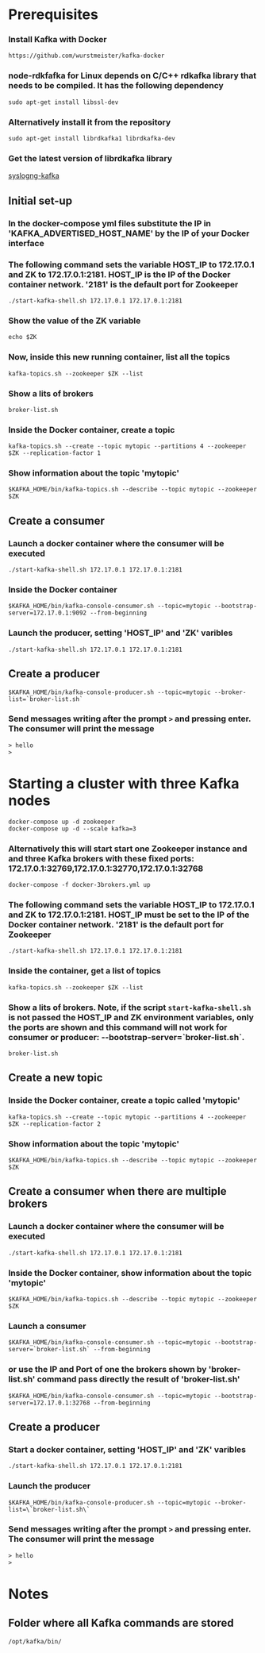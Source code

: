 # Prerequisites
### Install Kafka with Docker
```
https://github.com/wurstmeister/kafka-docker
```

### node-rdkfafka for Linux depends on C/C++ rdkafka library that needs to be compiled. It has the following dependency
```
sudo apt-get install libssl-dev
```

### Alternatively install it from the repository
```
sudo apt-get install librdkafka1 librdkafka-dev
```

### Get the latest version of librdkafka library
[syslogng-kafka](http://syslogng-kafka.readthedocs.io/en/latest/installation_librdkafka.html)


## Initial set-up
### In the docker-compose yml files substitute the IP in 'KAFKA_ADVERTISED_HOST_NAME' by the IP of your Docker interface
### The following command sets the variable HOST_IP to 172.17.0.1 and ZK to 172.17.0.1:2181. HOST_IP is the IP of the Docker container network. '2181' is the default port for Zookeeper
```
./start-kafka-shell.sh 172.17.0.1 172.17.0.1:2181
```

### Show the value of the ZK variable
```
echo $ZK
```

### Now, inside this new running container, list all the topics
```
kafka-topics.sh --zookeeper $ZK --list
```

### Show a lits of brokers
```
broker-list.sh
```

### Inside the Docker container, create a topic
```
kafka-topics.sh --create --topic mytopic --partitions 4 --zookeeper $ZK --replication-factor 1
```

### Show information about the topic 'mytopic'
```
$KAFKA_HOME/bin/kafka-topics.sh --describe --topic mytopic --zookeeper $ZK
```

## Create a consumer
### Launch a docker container where the consumer will be executed
```
./start-kafka-shell.sh 172.17.0.1 172.17.0.1:2181
```

### Inside the Docker container
```
$KAFKA_HOME/bin/kafka-console-consumer.sh --topic=mytopic --bootstrap-server=172.17.0.1:9092 --from-beginning
```

### Launch the producer, setting 'HOST_IP' and 'ZK' varibles
```
./start-kafka-shell.sh 172.17.0.1 172.17.0.1:2181
```

## Create a producer
```
$KAFKA_HOME/bin/kafka-console-producer.sh --topic=mytopic --broker-list=`broker-list.sh`
```

### Send messages writing after the prompt `>` and pressing enter. The consumer will print the message
```
> hello
>
```




# Starting a cluster with three Kafka nodes
```
docker-compose up -d zookeeper
docker-compose up -d --scale kafka=3
```

### Alternatively this will start start one Zookeeper instance and and three Kafka brokers with these fixed ports: 172.17.0.1:32769,172.17.0.1:32770,172.17.0.1:32768
```
docker-compose -f docker-3brokers.yml up
```

### The following command sets the variable HOST_IP to 172.17.0.1 and ZK to 172.17.0.1:2181. HOST_IP must be set to the IP of the Docker container network. '2181' is the default port for Zookeeper
```
./start-kafka-shell.sh 172.17.0.1 172.17.0.1:2181
```

### Inside the container, get a list of topics
```
kafka-topics.sh --zookeeper $ZK --list
```

### Show a lits of brokers. Note, if the script `start-kafka-shell.sh` is not passed the HOST_IP and ZK environment variables, only the ports are shown and this command will not work for consumer or producer: --bootstrap-server=\`broker-list.sh\`.
```
broker-list.sh
```

## Create a new topic
### Inside the Docker container, create a topic called 'mytopic'
```
kafka-topics.sh --create --topic mytopic --partitions 4 --zookeeper $ZK --replication-factor 2
```

### Show information about the topic 'mytopic'
```
$KAFKA_HOME/bin/kafka-topics.sh --describe --topic mytopic --zookeeper $ZK
```

## Create a consumer when there are multiple brokers
### Launch a docker container where the consumer will be executed
```
./start-kafka-shell.sh 172.17.0.1 172.17.0.1:2181
```

### Inside the Docker container, show information about the topic 'mytopic'
```
$KAFKA_HOME/bin/kafka-topics.sh --describe --topic mytopic --zookeeper $ZK
```

### Launch a consumer
```
$KAFKA_HOME/bin/kafka-console-consumer.sh --topic=mytopic --bootstrap-server=`broker-list.sh` --from-beginning
```

### or use the IP and Port of one the brokers shown by 'broker-list.sh' command pass directly the result of 'broker-list.sh'
```
$KAFKA_HOME/bin/kafka-console-consumer.sh --topic=mytopic --bootstrap-server=172.17.0.1:32768 --from-beginning
```

## Create a producer
### Start a docker container, setting 'HOST_IP' and 'ZK' varibles
```
./start-kafka-shell.sh 172.17.0.1 172.17.0.1:2181
```

### Launch the producer
```
$KAFKA_HOME/bin/kafka-console-producer.sh --topic=mytopic --broker-list=\`broker-list.sh\`
```

### Send messages writing after the prompt `>` and pressing enter. The consumer will print the message
```
> hello
>
```




# Notes
## Folder where all Kafka commands are stored
```
/opt/kafka/bin/
```

